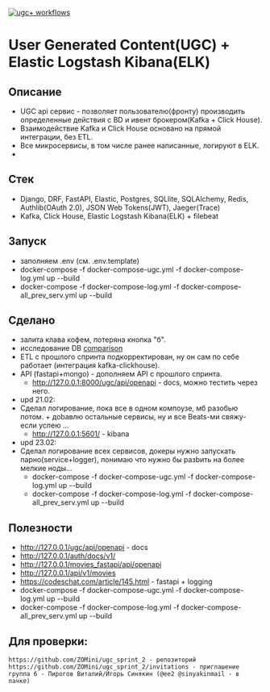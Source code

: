 [![ugc+ workflows](https://github.com/ZOMini/ugc_sprint_2/actions/workflows/python.yml/badge.svg)](https://github.com/ZOMini/ugc_sprint_2/actions/workflows/python.yml)
# User Generated Content(UGC) + Elastic Logstash Kibana(ELK)

## Описание
  - UGC api сервис - позволяет пользователю(фронту) производить определенные действия с BD и ивент брокером(Kafka + Click House).
  - Взаимодействие Kafka и Click House основано на прямой интеграции, без ETL.
  - Все микросервисы, в том числе ранее написанные, логируют в ELK.
  - 

## Стек
  - Django, DRF, FastAPI, Elastic, Postgres, SQLlite, SQLAlchemy, Redis, Authlib(OAuth 2.0), JSON Web Tokens(JWT), Jaeger(Trace)
  - Kafka, Click House, Elastic Logstash Kibana(ELK) + filebeat

## Запуск
  - заполняем .env (см. .env.template)
  - docker-compose -f docker-compose-ugc.yml -f docker-compose-log.yml up --build
  - docker-compose -f docker-compose-log.yml -f docker-compose-all_prev_serv.yml up --build

## Сделано
  - залита клава кофем, потеряна кнопка "б".
  - исследование DB [comparison](https://github.com/ZOMini/ugc_sprint_2/blob/main/comparison/README.md)
  - ETL с прошлого спринта подкорректирован, ну он сам по себе работает (интеграция kafka-clickhouse).
  - API (fastapi+mongo) - дополняем API c прошлого спринта.
    - http://127.0.0.1:8000/ugc/api/openapi - docs, можно тестить через него.
  - upd 21.02:
  - Сделал логирование, пока все в одном компоузе, мб разобью потом. + доbавлю остальные сервисы, ну и все Beats-ми свяжу- если успею ...
    - http://127.0.0.1:5601/  - kibana
  - upd 23.02:
  - Сделал логирование всех сервисов, докеры нужно запускать парно(service+logger), понимаю что нужно бы разbить на более мелкие ноды...
    - docker-compose -f docker-compose-ugc.yml -f docker-compose-log.yml up --build
    - docker-compose -f docker-compose-log.yml -f docker-compose-all_prev_serv.yml up --build 

## Полезности
  - http://127.0.0.1/ugc/api/openapi - docs
  - http://127.0.0.1/auth/docs/v1/
  - http://127.0.0.1/movies_fastapi/api/openapi
  - http://127.0.0.1/api/v1/movies
  - https://codeschat.com/article/145.html - fastapi + logging
  - docker-compose -f docker-compose-ugc.yml -f docker-compose-log.yml up --build 
  - docker-compose -f docker-compose-log.yml -f docker-compose-all_prev_serv.yml up --build 

## Для проверки:
    https://github.com/ZOMini/ugc_sprint_2 - репозиторий
    https://github.com/ZOMini/ugc_sprint_2/invitations - приглашение
    группа 6 - Пирогов Виталий/Игорь Синякин (@ee2 @sinyakinmail - в пачке)